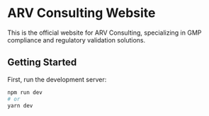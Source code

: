 # ARV Consulting Website

This is the official website for ARV Consulting, specializing in GMP compliance and regulatory validation solutions.

## Getting Started

First, run the development server:

```bash
npm run dev
# or
yarn dev

